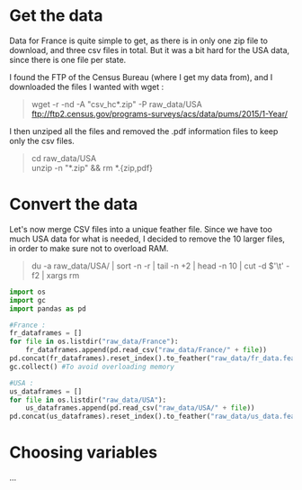 # Get the data
Data for France is quite simple to get, as there is in only one zip file to download, and three csv files in total. But it was a bit hard for the USA data, since there is one file per state.

I found the FTP of the Census Bureau (where I get my data from), and I downloaded the files I wanted with wget :
>wget -r -nd -A "csv_hc*.zip" -P raw_data/USA ftp://ftp2.census.gov/programs-surveys/acs/data/pums/2015/1-Year/

I then unziped all the files and removed the .pdf information files to keep only the csv files.
>cd raw_data/USA<br/>
>unzip -n "*.zip" && rm *.{zip,pdf}

# Convert the data
Let's now merge CSV files into a unique feather file. Since we have too much USA data for what is needed, I decided to remove the 10 larger files, in order to make sure not to overload RAM.
>du -a raw_data/USA/ | sort -n -r | tail -n +2 | head -n 10 | cut -d $'\t' -f2 | xargs rm


```python
import os
import gc
import pandas as pd

#France :
fr_dataframes = []
for file in os.listdir("raw_data/France"):
    fr_dataframes.append(pd.read_csv("raw_data/France/" + file))
pd.concat(fr_dataframes).reset_index().to_feather("raw_data/fr_data.feather") #Save to feather format
gc.collect() #To avoid overloading memory

#USA :
us_dataframes = []
for file in os.listdir("raw_data/USA"):
    us_dataframes.append(pd.read_csv("raw_data/USA/" + file))
pd.concat(us_dataframes).reset_index().to_feather("raw_data/us_data.feather")
```

# Choosing variables
…
